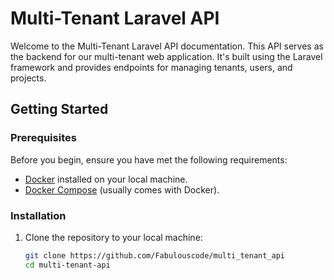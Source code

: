 # Multi-Tenant Laravel API

Welcome to the Multi-Tenant Laravel API documentation. This API serves as the backend for our multi-tenant web application. It's built using the Laravel framework and provides endpoints for managing tenants, users, and projects.

## Getting Started

### Prerequisites

Before you begin, ensure you have met the following requirements:

- [Docker](https://www.docker.com/get-started) installed on your local machine.
- [Docker Compose](https://docs.docker.com/compose/install/) (usually comes with Docker).

### Installation

1. Clone the repository to your local machine:

   ```bash
   git clone https://github.com/Fabulouscode/multi_tenant_api
   cd multi-tenant-api